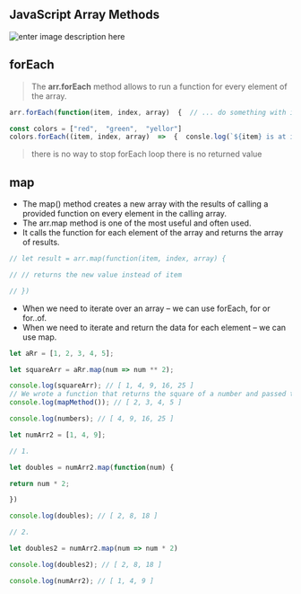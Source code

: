 ## JavaScript Array Methods

![enter image description here](https://www.tutsmake.com/wp-content/uploads/2019/03/JavaScript-Array-Methods.jpeg)

## **forEach**
>The  **arr.forEach**  method allows to run a function for every element of the array.
```javascript
arr.forEach(function(item, index, array)  {  // ... do something with item  });
```
```javascript
const colors = ["red",  "green",  "yellor"]
colors.forEach((item, index, array)  =>  {  consle.log(`${item} is at index ${index} in ${array}`);  });

```
> there is no way to stop forEach loop 
> there is no returned value 
## **map**
- The map() method creates a new array with the results of calling a provided function on every element in the calling array.
- The arr.map method is one of the most useful and often used.
- It calls the function for each element of the array and returns the array of results.
 ```javascript
 // let result = arr.map(function(item, index, array) {

// // returns the new value instead of item

// })
 ```
 - When we need to iterate over an array – we can use forEach, for or for..of.
 - When we need to iterate and return the data for each element – we can use map.
  ```javascript
  let aRr = [1, 2, 3, 4, 5];

let squareArr = aRr.map(num => num ** 2);

console.log(squareArr); // [ 1, 4, 9, 16, 25 ]
// We wrote a function that returns the square of a number and passed that function as an argument to our map()
console.log(mapMethod()); // [ 2, 3, 4, 5 ]

console.log(numbers); // [ 4, 9, 16, 25 ]

 ```
 
  ```javascript
let numArr2 = [1, 4, 9];

// 1.

let doubles = numArr2.map(function(num) {

return num * 2;

})

console.log(doubles); // [ 2, 8, 18 ]

// 2.

let doubles2 = numArr2.map(num => num * 2)

console.log(doubles2); // [ 2, 8, 18 ]

console.log(numArr2); // [ 1, 4, 9 ]
  ```
  
